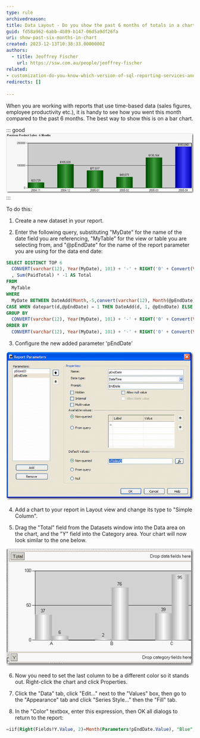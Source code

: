 ```yaml
---
type: rule
archivedreason:
title: Data Layout - Do you show the past 6 months of totals in a chart?
guid: fd58a962-6abb-4b89-b147-06d5a9df26fa
uri: show-past-six-months-in-chart
created: 2023-12-13T10:38:33.0000000Z
authors: 
  - title: Jeoffrey Fischer
    url: https://ssw.com.au/people/jeoffrey-fischer
related:
- customization-do-you-know-which-version-of-sql-reporting-services-and-visual-studio-you-are-using
redirects: []

---
```


When you are working with reports that use time-based data (sales figures, employee productivity etc.), it is handy to see how you went this month compared to the past 6 months. The best way to show this is on a bar chart.

<!--endintro-->

::: good  
![Figure: Good example - Use of bar chart to show the past 6 months of totals at the end of your report for easy comparison](RSRules6MonthChart.gif)
:::

To do this:

1. Create a new dataset in your report.

2. Enter the following query, substituting "MyDate" for the name of the date field you are referencing, "MyTable" for the view or table you are selecting from, and "@pEndDate" for the name of the report parameter you are using for the data end date:

```sql
SELECT DISTINCT TOP 6
  CONVERT(varchar(12), Year(MyDate), 101) + '-' + RIGHT('0' + Convert(Varchar(2), MyDate, 101), 2) AS Y
  , Sum(PaidTotal) * -1 AS Total
FROM
  MyTable
WHERE
  MyDate BETWEEN DateAdd(Month,-5,convert(varchar(12), Month(@pEndDate)) + '/1/' + convert(varchar(12), Year(@pEndDate))) AND 
CASE WHEN datepart(d,@pEndDate) = 1 THEN DateAdd(d, 1, @pEndDate) ELSE @pEndDate END
GROUP BY
  CONVERT(varchar(12), Year(MyDate), 101) + '-' + RIGHT('0' + Convert(Varchar(2), MyDate, 101), 2)
ORDER BY
  CONVERT(varchar(12), Year(MyDate), 101) + '-' + RIGHT('0' + Convert(Varchar(2), MyDate, 101), 2)
```

3. Configure the new added parameter 'pEndDate'

![Figure: Change Data Type to DateTime and assign to the proper default values](RSRules6MonthChart_AddParameter.gif)

4. Add a chart to your report in Layout view and change its type to "Simple Column".

5. Drag the "Total" field from the Datasets window into the Data area on the chart, and the "Y" field into the Category area. Your chart will now look similar to the one below.

![Figure: Build up the column chart in layout view](RSRules6MonthChart_Layout.gif)

6. Now you need to set the last column to be a different color so it stands out. Right-click the chart and click Properties.

7. Click the "Data" tab, click "Edit..." next to the "Values" box, then go to the "Appearance" tab and click "Series Style..." then the "Fill" tab.

8. In the "Color" textbox, enter this expression, then OK all dialogs to return to the report:

```sql
=iif(Right(Fields!Y.Value, 2)=Month(Parameters!pEndDate.Value), "Blue", "Green")
```
